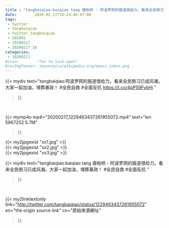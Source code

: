 ```yaml
---
title : "tangbaiqiao:baiqiao tang 唐柏桥 - 阿波罗网的报道很给力。看来全民倒习已成风潮。大家一起加油，埋葬暴政！ #全民自救 #全面反抗 "
date:        2020-02-17T16:24:46-07:00
tags:
 - twitter
 - tangbaiqiao
 - twitter_tangbaiqiao
 - 202002
 - 20200217
 - 20200217_16
categories:
 - 20200217
#icon:        "fas fa-lock-open"
#resImgTeaser: teaserpics/wikipedia.org/emacs-jokes.png
---
```


{{< mydiv text="tangbaiqiao:阿波罗网的报道很给力。看来全民倒习已成风潮。大家一起加油，埋葬暴政！ #全民自救 #全面反抗  https://t.co/4pP59FvkHj "
>}}
<br>


{{< mymp4o mp4="20200217_1229463437261955072.mp4"
text="len 5967252    5.7M"
>}}

{{< my2jpgexist "xx1.jpg" >}}<br>
{{< my2jpgexist "xx2.jpg" >}}<br>
{{< my2jpgexist "xx3.jpg" >}}<br>



{{< mydiv text="tangbaiqiao:baiqiao tang 唐柏桥 - 阿波罗网的报道很给力。看来全民倒习已成风潮。大家一起加油，埋葬暴政！ #全民自救 #全面反抗 "
>}}
<br>

{{< my2linktextonly link="http://twitter.com/tangbaiqiao/status/1229463437261955072"
en="the origin source link" cn="原始來源網址"
>}}


<br>

